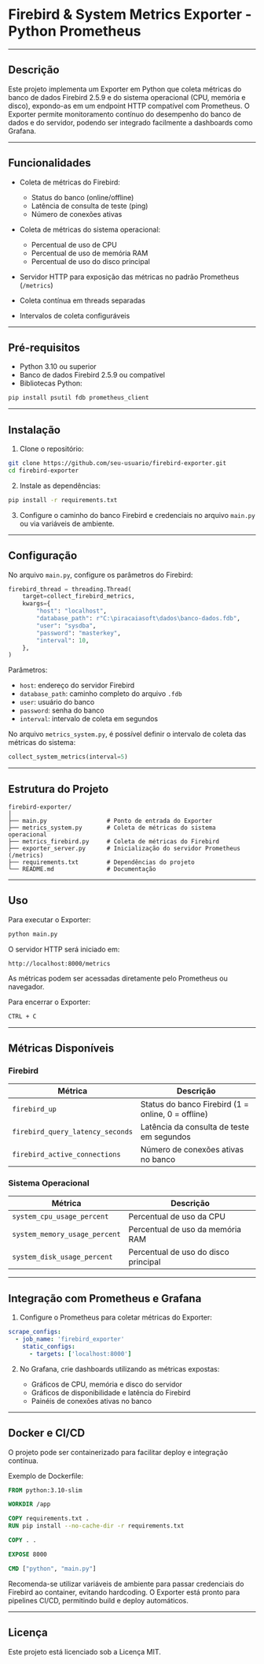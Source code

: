 # Firebird & System Metrics Exporter - Python Prometheus

---

## Descrição

Este projeto implementa um Exporter em Python que coleta métricas do banco de dados Firebird 2.5.9 e do sistema operacional (CPU, memória e disco), expondo-as em um endpoint HTTP compatível com Prometheus. O Exporter permite monitoramento contínuo do desempenho do banco de dados e do servidor, podendo ser integrado facilmente a dashboards como Grafana.

---

## Funcionalidades

* Coleta de métricas do Firebird:

  * Status do banco (online/offline)
  * Latência de consulta de teste (ping)
  * Número de conexões ativas

* Coleta de métricas do sistema operacional:

  * Percentual de uso de CPU
  * Percentual de uso de memória RAM
  * Percentual de uso do disco principal

* Servidor HTTP para exposição das métricas no padrão Prometheus (`/metrics`)

* Coleta contínua em threads separadas

* Intervalos de coleta configuráveis

---

## Pré-requisitos

* Python 3.10 ou superior
* Banco de dados Firebird 2.5.9 ou compatível
* Bibliotecas Python:

```bash
pip install psutil fdb prometheus_client
```

---

## Instalação

1. Clone o repositório:

```bash
git clone https://github.com/seu-usuario/firebird-exporter.git
cd firebird-exporter
```

2. Instale as dependências:

```bash
pip install -r requirements.txt
```

3. Configure o caminho do banco Firebird e credenciais no arquivo `main.py` ou via variáveis de ambiente.

---

## Configuração

No arquivo `main.py`, configure os parâmetros do Firebird:

```python
firebird_thread = threading.Thread(
    target=collect_firebird_metrics,
    kwargs={
        "host": "localhost",
        "database_path": r"C:\piracaiasoft\dados\banco-dados.fdb",
        "user": "sysdba",
        "password": "masterkey",
        "interval": 10,
    },
)
```

Parâmetros:

* `host`: endereço do servidor Firebird
* `database_path`: caminho completo do arquivo `.fdb`
* `user`: usuário do banco
* `password`: senha do banco
* `interval`: intervalo de coleta em segundos

No arquivo `metrics_system.py`, é possível definir o intervalo de coleta das métricas do sistema:

```python
collect_system_metrics(interval=5)
```

---

## Estrutura do Projeto

```
firebird-exporter/
│
├── main.py                 # Ponto de entrada do Exporter
├── metrics_system.py       # Coleta de métricas do sistema operacional
├── metrics_firebird.py     # Coleta de métricas do Firebird
├── exporter_server.py      # Inicialização do servidor Prometheus (/metrics)
├── requirements.txt        # Dependências do projeto
└── README.md               # Documentação
```

---

## Uso

Para executar o Exporter:

```bash
python main.py
```

O servidor HTTP será iniciado em:

```
http://localhost:8000/metrics
```

As métricas podem ser acessadas diretamente pelo Prometheus ou navegador.

Para encerrar o Exporter:

```bash
CTRL + C
```

---

## Métricas Disponíveis

### Firebird

| Métrica                          | Descrição                                          |
| -------------------------------- | -------------------------------------------------- |
| `firebird_up`                    | Status do banco Firebird (1 = online, 0 = offline) |
| `firebird_query_latency_seconds` | Latência da consulta de teste em segundos          |
| `firebird_active_connections`    | Número de conexões ativas no banco                 |

### Sistema Operacional

| Métrica                       | Descrição                            |
| ----------------------------- | ------------------------------------ |
| `system_cpu_usage_percent`    | Percentual de uso da CPU             |
| `system_memory_usage_percent` | Percentual de uso da memória RAM     |
| `system_disk_usage_percent`   | Percentual de uso do disco principal |

---

## Integração com Prometheus e Grafana

1. Configure o Prometheus para coletar métricas do Exporter:

```yaml
scrape_configs:
  - job_name: 'firebird_exporter'
    static_configs:
      - targets: ['localhost:8000']
```

2. No Grafana, crie dashboards utilizando as métricas expostas:

   * Gráficos de CPU, memória e disco do servidor
   * Gráficos de disponibilidade e latência do Firebird
   * Painéis de conexões ativas no banco

---

## Docker e CI/CD

O projeto pode ser containerizado para facilitar deploy e integração contínua.

Exemplo de Dockerfile:

```dockerfile
FROM python:3.10-slim

WORKDIR /app

COPY requirements.txt .
RUN pip install --no-cache-dir -r requirements.txt

COPY . .

EXPOSE 8000

CMD ["python", "main.py"]
```

Recomenda-se utilizar variáveis de ambiente para passar credenciais do Firebird ao container, evitando hardcoding. O Exporter está pronto para pipelines CI/CD, permitindo build e deploy automáticos.

---

## Licença

Este projeto está licenciado sob a Licença MIT.
